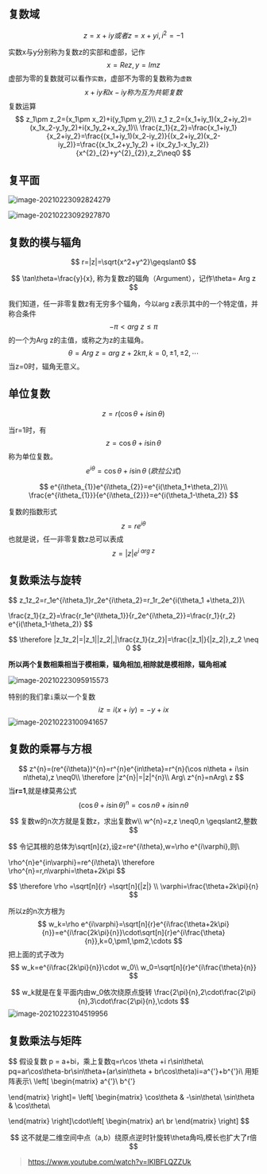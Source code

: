 ## 复数域

$$
z=x+iy或者z=x+yi,i^2=-1
$$

实数x与y分别称为复数z的实部和虚部，记作
$$
x=Re z,y=Im z
$$
虚部为零的复数就可以看作`实数`，虚部不为零的复数称为`虚数`
$$
x+iy和x-iy称为互为共轭复数
$$
复数运算
$$
z_1\pm z_2=(x_1\pm x_2)+i(y_1\pm y_2)\\
z_1 z_2=(x_1+iy_1)(x_2+iy_2)=(x_1x_2-y_1y_2)+i(x_1y_2+x_2y_1)\\
\frac{z_1}{z_2}=\frac{x_1+iy_1}{x_2+iy_2}=\frac{(x_1+iy_1)(x_2-iy_2)}{(x_2+iy_2)(x_2-iy_2)}=\frac{(x_1x_2+y_1y_2) + i(x_2y_1-x_1y_2)}{x^{2}_{2}+y^{2}_{2}},z_2\neq0
$$

## 复平面

![image-20210223092824279](img/image-20210223092824279.png)





![image-20210223092927870](img/image-20210223092927870.png)



## 复数的模与辐角


$$
r=|z|=\sqrt{x^2+y^2}\geqslant0
$$

$$
\tan\theta=\frac{y}{x},
称为复数z的辐角（Argument），记作\theta= Arg z
$$

我们知道，任一非零复数z有无穷多个辐角，今以arg z表示其中的一个特定值，并称合条件
$$
-\pi <arg\  z \le\pi
$$
的一个为Arg z的主值，或称之为z的主辐角。
$$
\theta=Arg\ z=arg \ z + 2k\pi,k=0,\pm1,\pm2,\cdots
$$
当z=0时，辐角无意义。



## 单位复数

$$
z=r(\cos\theta+i\sin\theta)
$$



当r=1时，有
$$
z=\cos\theta+i\sin\theta
$$
称为单位复数。
$$
e^{i\theta}=\cos\theta+i\sin\theta   \ (欧拉公式)
$$

$$
e^{i\theta_{1}}e^{i\theta_{2}}=e^{i(\theta_1+\theta_2)}\\
\frac{e^{i\theta_{1}}}{e^{i\theta_{2}}}=e^{i(\theta_1-\theta_2)}
$$

复数的指数形式
$$
z=re^{i\theta}
$$
也就是说，任一非零复数z总可以表成
$$
z=|z|e^{i \ arg\ z}
$$


## 复数乘法与旋转

$$
z_1z_2=r_1e^{i\theta_1}r_2e^{i\theta_2}=r_1r_2e^{i(\theta_1 +\theta_2)}\\

\frac{z_1}{z_2}=\frac{r_1e^{i\theta_1}}{r_2e^{i\theta_2}}=\frac{r_1}{r_2} e^{i(\theta_1-\theta_2)}
$$

$$
\therefore |z_1z_2|=|z_1||z_2|,|\frac{z_1}{z_2}|=\frac{|z_1|}{|z_2|},z_2 \neq 0
$$



**所以两个复数相乘相当于模相乘，辐角相加,相除就是模相除，辐角相减**

![image-20210223095915573](img/image-20210223095915573.png)

特别的我们拿`i`乘以一个复数
$$
iz=i(x+iy)=-y+ix
$$
![image-20210223100941657](img/image-20210223100941657.png)



## 复数的乘幂与方根


$$
z^{n}=(re^{i\theta})^{n}=r^{n}e^{in\theta}=r^{n}(\cos n\theta + i\sin n\theta),z \neq0\\
\therefore |z^{n}|=|z|^{n}\\
Arg\ z^{n}=nArg\ z
$$
当**r=1**,就是棣莫弗公式
$$
(\cos\theta + i\sin \theta)^{n}=\cos n\theta + i\sin n\theta
$$

$$
复数w的n次方就是复数z，求出复数w\\
w^{n}=z,z \neq0,n \geqslant2,整数
$$

$$
令记其根的总体为\sqrt[n]{z},设z=re^{i\theta},w=\rho e^{i\varphi},则\\

\rho^{n}e^{in\varphi}=re^{i\theta}\\
\therefore \rho^{n}=r,n\varphi=\theta+2k\pi
$$

$$
\therefore \rho =\sqrt[n]{r} =\sqrt[n]{|z|} \\
\varphi=\frac{\theta+2k\pi}{n}
$$



所以z的n次方根为
$$
w_k=\rho e^{i\varphi}=\sqrt[n]{r}e^{i\frac{\theta+2k\pi}{n}}=e^{i\frac{2k\pi}{n}}\cdot\sqrt[n]{r}e^{i\frac{\theta}{n}},k=0,\pm1,\pm2,\cdots
$$
把上面的式子改为
$$
w_k=e^{i\frac{2k\pi}{n}}\cdot w_0\\
w_0=\sqrt[n]{r}e^{i\frac{\theta}{n}}
$$

$$
w_k就是在复平面内由w_0依次绕原点旋转
\frac{2\pi}{n},2\cdot\frac{2\pi}{n},3\cdot\frac{2\pi}{n},\cdots
$$
![image-20210223104519956](img/image-20210223104519956.png)



## 复数乘法与矩阵

$$
假设复数 p = a+bi，乘上复数q=r\cos \theta +i r\sin\theta\\
pq=ar\cos\theta-br\sin\theta+(ar\sin\theta + br\cos\theta)i=a^{'}+b^{'}i\\
用矩阵表示\\
\left[
\begin{matrix}
a^{'}\\
b^{'}

\end{matrix}
\right]=
\left[
\begin{matrix}
\cos\theta & -\sin\theta\\
\sin\theta & \cos\theta\\

\end{matrix}
\right]\cdot\left[
\begin{matrix}
ar\\
br
\end{matrix}
\right]
$$


$$
这不就是二维空间中点（a,b）绕原点逆时针旋转\theta角吗,模长也扩大了r倍
$$


> https://www.youtube.com/watch?v=lKIBFLQZZUk

















